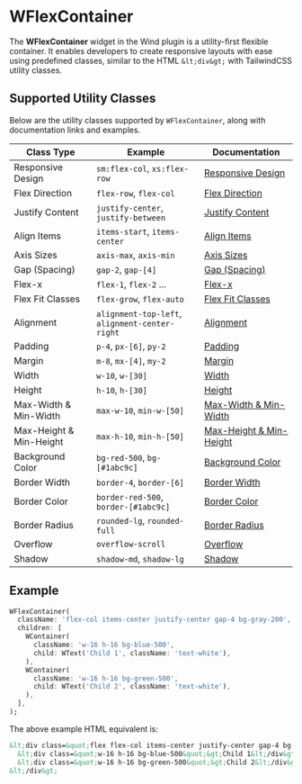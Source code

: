 # WFlexContainer

The **WFlexContainer** widget in the Wind plugin is a utility-first flexible container. It enables developers to create responsive layouts with ease using predefined classes, similar to the HTML `&lt;div&gt;` with TailwindCSS utility classes.

## Supported Utility Classes

Below are the utility classes supported by `WFlexContainer`, along with documentation links and examples.

| **Class Type**          | **Example**                                    | **Documentation**                                        |
|-------------------------|------------------------------------------------|----------------------------------------------------------|
| Responsive Design       | `sm:flex-col`, `xs:flex-row`                   | [Responsive Design](/concepts/responsive-design)         |
| Flex Direction          | `flex-row`, `flex-col`                         | [Flex Direction](/flex/flex-direction)                   |
| Justify Content         | `justify-center`, `justify-between`            | [Justify Content](/flex/justify-content)                 |
| Align Items             | `items-start`, `items-center`                  | [Align Items](/flex/align-items)                         |
| Axis Sizes              | `axis-max`, `axis-min`                         | [Axis Sizes](/flex/axis-sizes)                           |
| Gap (Spacing)           | `gap-2`, `gap-[4]`                             | [Gap (Spacing)](/flex/gap)                               |
| Flex-x                  | `flex-1`, `flex-2` ...                         | [Flex-x](/flex/flex-x)                                   |
| Flex Fit Classes        | `flex-grow`, `flex-auto`                       | [Flex Fit Classes](/flex/flex-fit)                       |
| Alignment               | `alignment-top-left`, `alignment-center-right` | [Alignment](/flex/alignment)                             |
| Padding                 | `p-4`, `px-[6]`, `py-2`                        | [Padding](/spacing/padding)                              |
| Margin                  | `m-8`, `mx-[4]`, `my-2`                        | [Margin](/spacing/margin)                                |
| Width                   | `w-10`, `w-[30]`                               | [Width](/sizing/width)                                   |
| Height                  | `h-10`, `h-[30]`                               | [Height](/sizing/height)                                 |
| Max-Width & Min-Width   | `max-w-10`, `min-w-[50]`                       | [Max-Width & Min-Width](/sizing/max-width-min-width)     |
| Max-Height & Min-Height | `max-h-10`, `min-h-[50]`                       | [Max-Height & Min-Height](/sizing/max-height-min-height) |
| Background Color        | `bg-red-500`, `bg-[#1abc9c]`                   | [Background Color](/backgrounds/background-color)        |
| Border Width            | `border-4`, `border-[6]`                       | [Border Width](/borders/border-width)                    |
| Border Color            | `border-red-500`, `border-[#1abc9c]`           | [Border Color](/borders/border-color)                    |
| Border Radius           | `rounded-lg`, `rounded-full`                   | [Border Radius](/borders/border-radius)                  |
| Overflow                | `overflow-scroll`                              | [Overflow](/layout/overflow)                             |
| Shadow                  | `shadow-md`, `shadow-lg`                       | [Shadow](/effects/shadow)                                |
## Example

<x-preview path="widgets/wflexcontainer" size="md" class="min-h-64"></x-preview>

```dart
WFlexContainer(
  className: 'flex-col items-center justify-center gap-4 bg-gray-200',
  children: [
    WContainer(
      className: 'w-16 h-16 bg-blue-500',
      child: WText('Child 1', className: 'text-white'),
    ),
    WContainer(
      className: 'w-16 h-16 bg-green-500',
      child: WText('Child 2', className: 'text-white'),
    ),
  ],
);
```

The above example HTML equivalent is:

```html
&lt;div class=&quot;flex flex-col items-center justify-center gap-4 bg-gray-200&quot;&gt;
  &lt;div class=&quot;w-16 h-16 bg-blue-500&quot;&gt;Child 1&lt;/div&gt;
  &lt;div class=&quot;w-16 h-16 bg-green-500&quot;&gt;Child 2&lt;/div&gt;
&lt;/div&gt;
```
